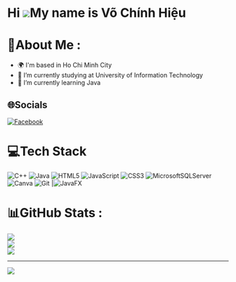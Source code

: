 
<!--
**Haryuya11/Haryuya11** is a ✨ _special_ ✨ repository because its `README.md` (this file) appears on your GitHub profile.

Here are some ideas to get you started:


- 👯 I’m looking to collaborate on ...
- 🤔 I’m looking for help with ...
- 💬 Ask me about ...
- 📫 How to reach me: ...
- 😄 Pronouns: ...
- ⚡ Fun fact: ...
-->
Hi ![](https://user-images.githubusercontent.com/18350557/176309783-0785949b-9127-417c-8b55-ab5a4333674e.gif)My name is Võ Chính Hiệu
=====================================================================================================================================

# 💫About Me :
- 🌍  I'm based in Ho Chi Minh City
- 🔭 I’m currently studying at University of Information Technology
- 🌱 I’m currently learning Java


## 🌐Socials
[![Facebook](https://img.shields.io/badge/Facebook-%231877F2.svg?logo=Facebook&logoColor=white)](https://facebook.com/https://www.facebook.com/haruya.1108/) 


# 💻Tech Stack
![C++](https://img.shields.io/badge/c++-%2300599C.svg?style=flat&logo=c%2B%2B&logoColor=white) ![Java](https://img.shields.io/badge/java-%23ED8B00.svg?style=flat&logo=openjdk&logoColor=white) ![HTML5](https://img.shields.io/badge/html5-%23E34F26.svg?style=flat&logo=html5&logoColor=white) ![JavaScript](https://img.shields.io/badge/javascript-%23323330.svg?style=flat&logo=javascript&logoColor=%23F7DF1E) ![CSS3](https://img.shields.io/badge/css3-%231572B6.svg?style=flat&logo=css3&logoColor=white) ![MicrosoftSQLServer](https://img.shields.io/badge/Microsoft%20SQL%20Server-CC2927?style=flat&logo=microsoft%20sql%20server&logoColor=white) ![Canva](https://img.shields.io/badge/Canva-%2300C4CC.svg?style=flat&logo=Canva&logoColor=white) ![Git](https://img.shields.io/badge/git-%23F05033.svg?style=flat&logo=git&logoColor=white) |![JavaFX](https://img.shields.io/badge/javafx-%23FF0000.svg?style=flat&logo=javafx&logoColor=white)

# 📊GitHub Stats :
![](https://github-readme-stats.vercel.app/api?username=Haryuya11&theme=radical&hide_border=false&include_all_commits=false&count_private=false)<br/>
![](https://github-readme-streak-stats.herokuapp.com/?user=Haryuya11&theme=radical&hide_border=false)<br/>
![](https://github-readme-stats.vercel.app/api/top-langs/?username=Haryuya11&theme=radical&hide_border=false&include_all_commits=false&count_private=false&layout=compact)

---
[![](https://visitcount.itsvg.in/api?id=Haryuya11&icon=0&color=0)](https://visitcount.itsvg.in)



<!-- Proudly created with GPRM ( https://gprm.itsvg.in ) -->
